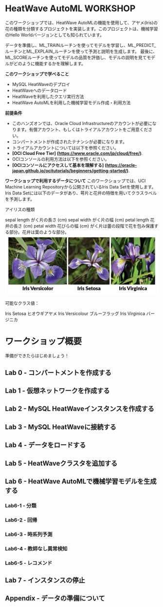 # HeatWave AutoML WORKSHOP

このワークショップでは、HeatWave AutoMLの機能を使用して、アヤメ(Iris)の花の種類を分類するプロジェクトを実装します。このプロジェクトは、機械学習のHello Worldバージョンとしても知られています。

データを準備し、ML_TRAINルーチンを使ってモデルを学習し、ML_PREDICT_ルーチンとML_EXPLAIN_ルーチンを使って予測と説明を生成します。
最後に、ML_SCOREルーチンを使ってモデルの品質を評価し、モデルの説明を見てモデルがどのように機能するかを理解します。

**このワークショップで学べること**
-	MySQL HeatWaveのデプロイ
-	HeatWaveへのデータロード
-	HeatWaveを利用したクエリ実行方法
-	HeatWave AutoMLを利用した機械学習モデル作成・利用方法


**前提条件**
-  このハンズオンでは、Oracle Cloud Infrastructureのアカウントが必要になります。有償アカウント、もしくはトライアルアカウントをご用意ください。
-  コンパートメントが作成されたテナンシが必要になります。
-  トライアルアカウントについては以下を参照ください。
- **[OCI Cloud Free Tier]
(https://www.oracle.com/jp/cloud/free/)**. 
-  OCIコンソールの利用方法は以下を参照ください。
- **[OCIコンソールにアクセスして基本を理解する]
(https://oracle-japan.github.io/ocitutorials/beginners/getting-started/)**. 

**ワークショップで利用するデータについて**
このワークショップでは、UCI Machine Learning Repositoryから公開されているIris Data Setを使用します。
Iris Data Setには以下のデータがあり、萼片と花弁の特徴を用いてクラスラベルを予測します。

アイリスの種類

sepal length がく片の長さ (cm)
sepal width  がく片の幅 (cm)
petal length 花弁の長さ (cm)
petal width  花びらの幅 (cm)
がく片は蕾の段階で花を包み保護する部分。花弁は葉のような部分。
![Iris画像](./iris-flowers.png)

可能なクラス値：

Iris Setosa      ヒオウギアヤメ
Iris Versicolour ブルーフラッグ
Iris Virginica   バージニカ



# ワークショップ概要
準備ができたらはじめましょう！

## Lab 0 - コンパートメントを作成する

## Lab 1 - 仮想ネットワークを作成する

## Lab 2 - MySQL HeatWaveインスタンスを作成する

## Lab 3 - MySQL HeatWaveに接続する

## Lab 4 - データをロードする

## Lab 5 - HeatWaveクラスタを追加する

## Lab 6 - HeatWave AutoMLで機械学習モデルを生成する
### Lab6-1 - 分類
### Lab6-2 - 回帰
### Lab6-3 - 時系列予測
### Lab6-4 - 教師なし異常検知
### Lab6-5 - レコメンド

## Lab 7 - インスタンスの停止

## Appendix - データの準備について
